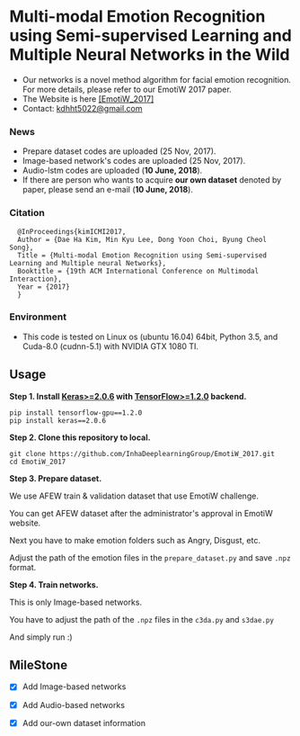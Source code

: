 # Multi-modal Emotion Recognition using Semi-supervised Learning and Multiple Neural Networks in the Wild

- Our networks is a novel method algorithm for facial emotion recognition. For more details, please refer to our EmotiW 2017 paper.
- The Website is here [[EmotiW_2017]](https://sites.google.com/site/emotiwchallenge/)
- Contact: kdhht5022@gmail.com

### News
- Prepare dataset codes are uploaded (25 Nov, 2017).
- Image-based network's codes are uploaded (25 Nov, 2017).
- Audio-lstm codes are uploaded (__10 June, 2018__).
- If there are person who wants to acquire __our own dataset__ denoted by paper, please send an e-mail (__10 June, 2018__).

### Citation
```
  @InProceedings{kimICMI2017,
  Author = {Dae Ha Kim, Min Kyu Lee, Dong Yoon Choi, Byung Cheol Song},
  Title = {Multi-modal Emotion Recognition using Semi-supervised Learning and Multiple neural Networks},
  Booktitle = {19th ACM International Conference on Multimodal Interaction},  
  Year = {2017}
  }
```

### Environment
- This code is tested on Linux os (ubuntu 16.04) 64bit, Python 3.5, and Cuda-8.0 (cudnn-5.1) with NVIDIA GTX 1080 TI.

## Usage

**Step 1.
Install [Keras>=2.0.6](https://github.com/fchollet/keras) 
with [TensorFlow>=1.2.0](https://github.com/tensorflow/tensorflow) backend.**
```
pip install tensorflow-gpu==1.2.0
pip install keras==2.0.6
```

**Step 2. Clone this repository to local.**
```
git clone https://github.com/InhaDeeplearningGroup/EmotiW_2017.git
cd EmotiW_2017
```

**Step 3. Prepare dataset.**

We use AFEW train & validation dataset that use EmotiW challenge.

You can get AFEW dataset after the administrator's approval in EmotiW website.

Next you have to make emotion folders such as Angry, Disgust, etc.

Adjust the path of the emotion files in the `prepare_dataset.py` and save `.npz` format.

**Step 4. Train networks.**

This is only Image-based networks.

You have to adjust the path of the `.npz` files in the `c3da.py` and `s3dae.py`

And simply run :)

## MileStone

- [x] Add Image-based networks
- [x] Add Audio-based networks
- [x] Add our-own dataset information


